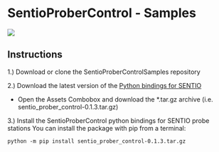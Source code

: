 # SentioProberControl - Samples
![](https://www.mpi-corporation.com/wp-content/uploads/2019/12/1.-TS3500-SE-with-WaferWallet_frontview.jpg)

## Instructions
1.) Download or clone the SentioProberControlSamples repository

2.) Download the latest version of the [Python bindings for SENTIO](https://github.com/SentioProberDev/SentioProberControl/releases/)
* Open the Assets Combobox and download the \*.tar.gz archive (i.e. sentio_prober_control-0.1.3.tar.gz)

3.) Install the SentioProberControl python bindings for SENTIO probe stations
You can install the package with pip from a terminal:

```python -m pip install sentio_prober_control-0.1.3.tar.gz```
